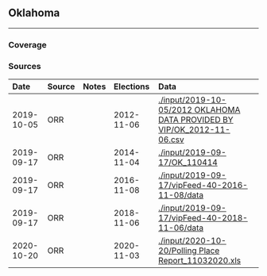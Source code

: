 ## Oklahoma

-------------



### Coverage


### Sources

| Date | Source | Notes | Elections | Data |
| :---|:----|:---|:---|:---|
| 2019-10-05 | ORR |  | 2012-11-06 | [./input/2019-10-05/2012 OKLAHOMA DATA PROVIDED BY VIP/OK_2012-11-06.csv](./input/2019-10-05/2012%20OKLAHOMA%20DATA%20PROVIDED%20BY%20VIP/OK_2012-11-06.csv) |
| 2019-09-17 | ORR |  | 2014-11-04 | [./input/2019-09-17/OK_110414](./input/2019-09-17/OK_110414) |
| 2019-09-17 | ORR |  | 2016-11-08 | [./input/2019-09-17/vipFeed-40-2016-11-08/data](./input/2019-09-17/vipFeed-40-2016-11-08/data) |
| 2019-09-17 | ORR |  | 2018-11-06 | [./input/2019-09-17/vipFeed-40-2018-11-06/data](./input/2019-09-17/vipFeed-40-2018-11-06/data) |
| 2020-10-20 | ORR |  | 2020-11-03 | [./input/2020-10-20/Polling Place Report_11032020.xls](./input/2020-10-20/Polling%20Place%20Report_11032020.xls) |

